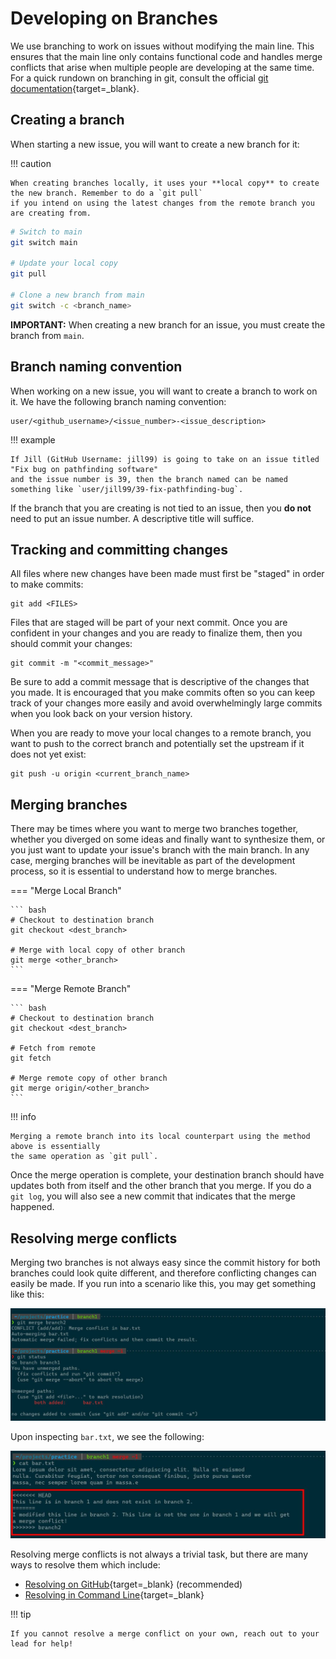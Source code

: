 # Developing on Branches

We use branching to work on issues without modifying the main line. This ensures that the main line only
contains functional code and handles merge conflicts that arise
when multiple people are developing at the same time. For a quick rundown on branching in git,
consult the official [git documentation](https://git-scm.com/book/en/v2/Git-Branching-Branches-in-a-Nutshell){target=_blank}.

## Creating a branch

When starting a new issue, you will want to create a new branch for it:

!!! caution

    When creating branches locally, it uses your **local copy** to create the new branch. Remember to do a `git pull` 
    if you intend on using the latest changes from the remote branch you are creating from.

```bash title="Creating a new branch from main"
# Switch to main
git switch main

# Update your local copy
git pull

# Clone a new branch from main
git switch -c <branch_name>
```

**IMPORTANT:** When creating a new branch for an issue, you must create the branch from `main`.

## Branch naming convention

When working on a new issue, you will want to create a branch to work on it. We have the following branch
naming convention:

```
user/<github_username>/<issue_number>-<issue_description>
```

!!! example

    If Jill (GitHub Username: jill99) is going to take on an issue titled "Fix bug on pathfinding software"
    and the issue number is 39, then the branch named can be named something like `user/jill99/39-fix-pathfinding-bug`.

If the branch that you are creating is not tied to an issue, then you **do not** need to put an issue number.
A descriptive title will suffice.

## Tracking and committing changes

All files where new changes have been made must first be "staged" in order to make commits:

```
git add <FILES>
```

Files that are staged will be part of your next commit. Once you are confident in your changes and you are ready
to finalize them, then you should commit your changes:

```
git commit -m "<commit_message>"
```

Be sure to add a commit message that is descriptive of the changes that you made. It is encouraged that you make commits
often so you can keep track of your changes more easily and avoid overwhelmingly large commits when you look back on your
version history.

When you are ready to move your local changes to a remote branch, you want to push to the correct branch
and potentially set the upstream if it does not yet exist:

```
git push -u origin <current_branch_name>
```

## Merging branches

There may be times where you want to merge two branches together, whether you diverged on some ideas and finally
want to synthesize them, or you just want to update your issue's branch with the main branch. In any case, merging
branches will be inevitable as part of the development process, so it is essential to understand how to merge branches.

=== "Merge Local Branch"

    ``` bash
    # Checkout to destination branch
    git checkout <dest_branch>

    # Merge with local copy of other branch
    git merge <other_branch>
    ```

=== "Merge Remote Branch"

    ``` bash
    # Checkout to destination branch
    git checkout <dest_branch>

    # Fetch from remote
    git fetch

    # Merge remote copy of other branch
    git merge origin/<other_branch>
    ```

!!! info

    Merging a remote branch into its local counterpart using the method above is essentially
    the same operation as `git pull`.

Once the merge operation is complete, your destination branch should have updates both from itself and the other
branch that you merge. If you do a `git log`, you will also see a new commit that indicates that the merge happened.

## Resolving merge conflicts

Merging two branches is not always easy since the commit history for both branches could look quite different, and
therefore conflicting changes can easily be made. If you run into a scenario like this, you may get something like this:

![image](../../../assets/images/github/workflow/merge_conflict.png)

Upon inspecting `bar.txt`, we see the following:

![image](../../../assets/images/github/workflow/merge_conflict_file.png)

Resolving merge conflicts is not always a trivial task, but there are many ways to resolve them which include:

- [Resolving on GitHub](https://docs.github.com/en/pull-requests/collaborating-with-pull-requests/addressing-merge-conflicts/resolving-a-merge-conflict-on-github){target=_blank}
(recommended)
- [Resolving in Command Line](https://docs.github.com/en/pull-requests/collaborating-with-pull-requests/addressing-merge-conflicts/resolving-a-merge-conflict-using-the-command-line){target=_blank}

!!! tip

    If you cannot resolve a merge conflict on your own, reach out to your lead for help!
